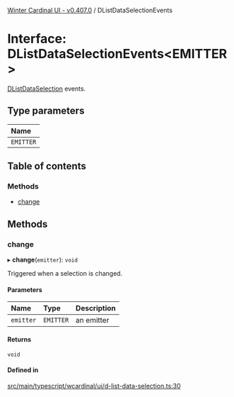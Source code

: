 [Winter Cardinal UI - v0.407.0](../index.md) / DListDataSelectionEvents

# Interface: DListDataSelectionEvents\<EMITTER\>

[DListDataSelection](DListDataSelection.md) events.

## Type parameters

| Name |
| :------ |
| `EMITTER` |

## Table of contents

### Methods

- [change](DListDataSelectionEvents.md#change)

## Methods

### change

▸ **change**(`emitter`): `void`

Triggered when a selection is changed.

#### Parameters

| Name | Type | Description |
| :------ | :------ | :------ |
| `emitter` | `EMITTER` | an emitter |

#### Returns

`void`

#### Defined in

[src/main/typescript/wcardinal/ui/d-list-data-selection.ts:30](https://github.com/winter-cardinal/winter-cardinal-ui/blob/v0.407.0/src/main/typescript/wcardinal/ui/d-list-data-selection.ts#L30)

